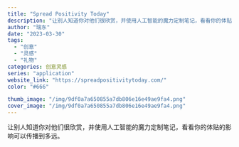 ```yaml
---
title: "Spread Positivity Today"
description: "让别人知道你对他们很欣赏，并使用人工智能的魔力定制笔记，看看你的体贴的影响可以传播到多远。"
author: "瑞东"
date: "2023-03-30"
tags:
  - "创意"
  - "灵感"
  - "礼物"
categories: 创意灵感
series: "application"
website_link: "https://spreadpositivitytoday.com/"
color: "#666"

thumb_image: "/img/9df0a7a650855a7db806e16e49ae9fa4.png"
cover_image: "/img/9df0a7a650855a7db806e16e49ae9fa4.png"
---
```


让别人知道你对他们很欣赏，并使用人工智能的魔力定制笔记，看看你的体贴的影响可以传播到多远。